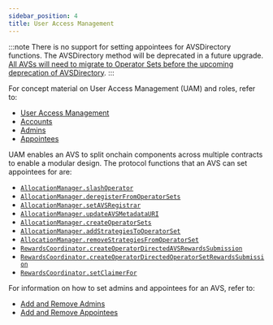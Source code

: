 ```yaml
---
sidebar_position: 4
title: User Access Management
---
```


:::note
There is no support for setting appointees for AVSDirectory functions. The AVSDirectory method will be deprecated in a future upgrade.
[All AVSs will need to migrate to Operator Sets before the upcoming deprecation of AVSDirectory](../howto/build/slashing/migrate-to-operatorsets.md).
:::

For concept material on User Access Management (UAM) and roles, refer to:
* [User Access Management](../../../eigenlayer/concepts/uam/user-access-management.md)
* [Accounts](../../../eigenlayer/concepts/uam/uam-accounts.md)
* [Admins](../../../eigenlayer/concepts/uam/uam-admins.md)
* [Appointees](../../../eigenlayer/concepts/uam/uam-appointees.md)

UAM enables an AVS to split onchain components across multiple contracts to enable a modular design. 
The protocol functions that an AVS can set appointees for are:
* [`AllocationManager.slashOperator`](https://github.com/Layr-Labs/eigenlayer-contracts/blob/dev/docs/core/AllocationManager.md#slashoperator)
* [`AllocationManager.deregisterFromOperatorSets`](https://github.com/Layr-Labs/eigenlayer-contracts/blob/dev/docs/core/AllocationManager.md#deregisterfromoperatorsets)
* [`AllocationManager.setAVSRegistrar`](https://github.com/Layr-Labs/eigenlayer-contracts/blob/dev/docs/core/AllocationManager.md#setavsregistrar)
* [`AllocationManager.updateAVSMetadataURI`](https://github.com/Layr-Labs/eigenlayer-contracts/blob/dev/docs/core/AllocationManager.md#updateavsmetadatauri)
* [`AllocationManager.createOperatorSets`](https://github.com/Layr-Labs/eigenlayer-contracts/blob/dev/docs/core/AllocationManager.md#createoperatorsets)
* [`AllocationManager.addStrategiesToOperatorSet`](https://github.com/Layr-Labs/eigenlayer-contracts/blob/dev/docs/core/AllocationManager.md#addstrategiestooperatorset)
* [`AllocationManager.removeStrategiesFromOperatorSet`](https://github.com/Layr-Labs/eigenlayer-contracts/blob/dev/docs/core/AllocationManager.md#removestrategiesfromoperatorset)
* [`RewardsCoordinator.createOperatorDirectedAVSRewardsSubmission`](https://github.com/Layr-Labs/eigenlayer-contracts/blob/dev/docs/core/RewardsCoordinator.md#createoperatordirectedavsrewardssubmission)
* [`RewardsCoordinator.createOperatorDirectedOperatorSetRewardsSubmission`](https://github.com/Layr-Labs/eigenlayer-contracts/blob/dev/docs/core/RewardsCoordinator.md#createoperatordirectedoperatorsetrewardssubmission)
* [`RewardsCoordinator.setClaimerFor`](https://github.com/Layr-Labs/eigenlayer-contracts/blob/dev/docs/core/RewardsCoordinator.md#setclaimerfor)

For information on how to set admins and appointees for an AVS, refer to:
* [Add and Remove Admins](../howto/build/uam/dev-add-remove-admins.md)
* [Add and Remove Appointees](../howto/build/uam/dev-add-remove-appointees.md)
